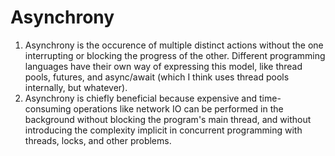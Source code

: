 # Asynchrony

1. Asynchrony is the occurence of multiple distinct actions without the one interrupting or blocking the progress of the other. Different programming languages have their own way of expressing this model, like thread pools, futures, and async/await (which I think uses thread pools internally, but whatever).
2. Asynchrony is chiefly beneficial because expensive and time-consuming operations like network IO can be performed in the background without blocking the program's main thread, and without introducing the complexity implicit in concurrent programming with threads, locks, and other problems.
